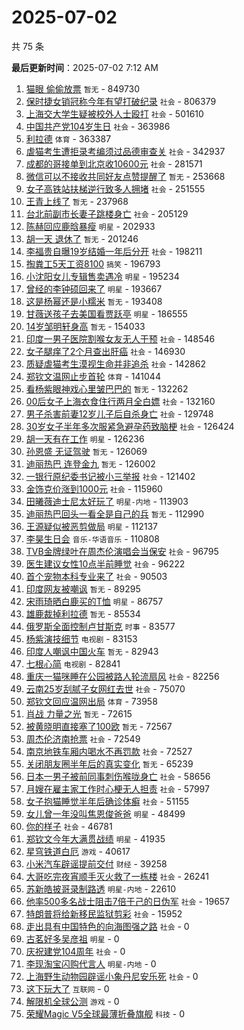 # 2025-07-02

共 75 条


<!-- BEGIN -->

**最后更新时间**：2025-07-02 7:12 AM
1. [猫眼 偷偷放票](https://m.weibo.cn/search?containerid=100103type%3D1%26t%3D10%26q%3D%E7%8C%AB%E7%9C%BC+%E5%81%B7%E5%81%B7%E6%94%BE%E7%A5%A8&stream_entry_id=31&isnewpage=1&extparam=seat%3D1%26q%3D%25E7%258C%25AB%25E7%259C%25BC%2520%25E5%2581%25B7%25E5%2581%25B7%25E6%2594%25BE%25E7%25A5%25A8%26realpos%3D1%26pos%3D0%26stream_entry_id%3D31%26filter_type%3Drealtimehot%26cate%3D5001%26c_type%3D31%26lcate%3D5001%26flag%3D2%26band_rank%3D1%26dgr%3D0%26display_time%3D1751387781%26pre_seqid%3D175138778169003597156124) `暂无` - 849730
2. [保时捷女销冠称今年有望打破纪录](https://m.weibo.cn/search?containerid=100103type%3D1%26t%3D10%26q%3D%23%E4%BF%9D%E6%97%B6%E6%8D%B7%E5%A5%B3%E9%94%80%E5%86%A0%E7%A7%B0%E4%BB%8A%E5%B9%B4%E6%9C%89%E6%9C%9B%E6%89%93%E7%A0%B4%E7%BA%AA%E5%BD%95%23&stream_entry_id=31&isnewpage=1&extparam=seat%3D1%26q%3D%2523%25E4%25BF%259D%25E6%2597%25B6%25E6%258D%25B7%25E5%25A5%25B3%25E9%2594%2580%25E5%2586%25A0%25E7%25A7%25B0%25E4%25BB%258A%25E5%25B9%25B4%25E6%259C%2589%25E6%259C%259B%25E6%2589%2593%25E7%25A0%25B4%25E7%25BA%25AA%25E5%25BD%2595%2523%26realpos%3D13%26pos%3D13%26stream_entry_id%3D31%26filter_type%3Drealtimehot%26cate%3D5001%26c_type%3D31%26lcate%3D5001%26flag%3D1%26band_rank%3D13%26dgr%3D0%26display_time%3D1751387781%26pre_seqid%3D175138778169003597156124) `社会` - 806379
3. [上海交大学生疑被校外人士殴打](https://m.weibo.cn/search?containerid=100103type%3D1%26t%3D10%26q%3D%23%E4%B8%8A%E6%B5%B7%E4%BA%A4%E5%A4%A7%E5%AD%A6%E7%94%9F%E7%96%91%E8%A2%AB%E6%A0%A1%E5%A4%96%E4%BA%BA%E5%A3%AB%E6%AE%B4%E6%89%93%23&stream_entry_id=31&isnewpage=1&extparam=seat%3D1%26q%3D%2523%25E4%25B8%258A%25E6%25B5%25B7%25E4%25BA%25A4%25E5%25A4%25A7%25E5%25AD%25A6%25E7%2594%259F%25E7%2596%2591%25E8%25A2%25AB%25E6%25A0%25A1%25E5%25A4%2596%25E4%25BA%25BA%25E5%25A3%25AB%25E6%25AE%25B4%25E6%2589%2593%2523%26realpos%3D2%26pos%3D1%26stream_entry_id%3D31%26filter_type%3Drealtimehot%26cate%3D5001%26c_type%3D31%26lcate%3D5001%26flag%3D0%26band_rank%3D2%26dgr%3D0%26display_time%3D1751387781%26pre_seqid%3D175138778169003597156124) `社会` - 501610
4. [中国共产党104岁生日](https://m.weibo.cn/search?containerid=100103type%3D1%26t%3D10%26q%3D%23%E4%B8%AD%E5%9B%BD%E5%85%B1%E4%BA%A7%E5%85%9A104%E5%B2%81%E7%94%9F%E6%97%A5%23&stream_entry_id=31&isnewpage=1&extparam=seat%3D1%26q%3D%2523%25E4%25B8%25AD%25E5%259B%25BD%25E5%2585%25B1%25E4%25BA%25A7%25E5%2585%259A104%25E5%25B2%2581%25E7%2594%259F%25E6%2597%25A5%2523%26realpos%3D3%26pos%3D2%26stream_entry_id%3D31%26filter_type%3Drealtimehot%26cate%3D5001%26c_type%3D31%26lcate%3D5001%26flag%3D0%26band_rank%3D3%26dgr%3D0%26display_time%3D1751387781%26pre_seqid%3D175138778169003597156124) `社会` - 363986
5. [利拉德](https://m.weibo.cn/search?containerid=100103type%3D1%26t%3D10%26q%3D%E5%88%A9%E6%8B%89%E5%BE%B7&stream_entry_id=31&isnewpage=1&extparam=seat%3D1%26q%3D%25E5%2588%25A9%25E6%258B%2589%25E5%25BE%25B7%26realpos%3D4%26pos%3D3%26stream_entry_id%3D31%26filter_type%3Drealtimehot%26cate%3D5001%26c_type%3D31%26lcate%3D5001%26flag%3D1%26band_rank%3D4%26dgr%3D0%26display_time%3D1751387781%26pre_seqid%3D175138778169003597156124) `体育` - 363387
6. [虐猫考生遭拒录考编须过品德审查关](https://m.weibo.cn/search?containerid=100103type%3D1%26t%3D10%26q%3D%23%E8%99%90%E7%8C%AB%E8%80%83%E7%94%9F%E9%81%AD%E6%8B%92%E5%BD%95%E8%80%83%E7%BC%96%E9%A1%BB%E8%BF%87%E5%93%81%E5%BE%B7%E5%AE%A1%E6%9F%A5%E5%85%B3%23&stream_entry_id=31&isnewpage=1&extparam=seat%3D1%26q%3D%2523%25E8%2599%2590%25E7%258C%25AB%25E8%2580%2583%25E7%2594%259F%25E9%2581%25AD%25E6%258B%2592%25E5%25BD%2595%25E8%2580%2583%25E7%25BC%2596%25E9%25A1%25BB%25E8%25BF%2587%25E5%2593%2581%25E5%25BE%25B7%25E5%25AE%25A1%25E6%259F%25A5%25E5%2585%25B3%2523%26realpos%3D5%26pos%3D4%26stream_entry_id%3D31%26filter_type%3Drealtimehot%26cate%3D5001%26c_type%3D31%26lcate%3D5001%26flag%3D1%26band_rank%3D5%26dgr%3D0%26display_time%3D1751387781%26pre_seqid%3D175138778169003597156124) `社会` - 342937
7. [成都的哥接单到北京收10600元](https://m.weibo.cn/search?containerid=100103type%3D1%26t%3D10%26q%3D%23%E6%88%90%E9%83%BD%E7%9A%84%E5%93%A5%E6%8E%A5%E5%8D%95%E5%88%B0%E5%8C%97%E4%BA%AC%E6%94%B610600%E5%85%83%23&stream_entry_id=31&isnewpage=1&extparam=seat%3D1%26q%3D%2523%25E6%2588%2590%25E9%2583%25BD%25E7%259A%2584%25E5%2593%25A5%25E6%258E%25A5%25E5%258D%2595%25E5%2588%25B0%25E5%258C%2597%25E4%25BA%25AC%25E6%2594%25B610600%25E5%2585%2583%2523%26realpos%3D6%26pos%3D5%26stream_entry_id%3D31%26filter_type%3Drealtimehot%26cate%3D5001%26c_type%3D31%26lcate%3D5001%26flag%3D1%26band_rank%3D6%26dgr%3D0%26display_time%3D1751387781%26pre_seqid%3D175138778169003597156124) `社会` - 281571
8. [微信可以不接收共同好友点赞提醒了](https://m.weibo.cn/search?containerid=100103type%3D1%26t%3D10%26q%3D%E5%BE%AE%E4%BF%A1%E5%8F%AF%E4%BB%A5%E4%B8%8D%E6%8E%A5%E6%94%B6%E5%85%B1%E5%90%8C%E5%A5%BD%E5%8F%8B%E7%82%B9%E8%B5%9E%E6%8F%90%E9%86%92%E4%BA%86&stream_entry_id=31&isnewpage=1&extparam=seat%3D1%26q%3D%25E5%25BE%25AE%25E4%25BF%25A1%25E5%258F%25AF%25E4%25BB%25A5%25E4%25B8%258D%25E6%258E%25A5%25E6%2594%25B6%25E5%2585%25B1%25E5%2590%258C%25E5%25A5%25BD%25E5%258F%258B%25E7%2582%25B9%25E8%25B5%259E%25E6%258F%2590%25E9%2586%2592%25E4%25BA%2586%26realpos%3D7%26pos%3D7%26stream_entry_id%3D31%26filter_type%3Drealtimehot%26cate%3D5001%26c_type%3D31%26lcate%3D5001%26flag%3D0%26band_rank%3D7%26dgr%3D0%26display_time%3D1751387781%26pre_seqid%3D175138778169003597156124) `暂无` - 253668
9. [女子高铁站扶梯逆行致多人拥堵](https://m.weibo.cn/search?containerid=100103type%3D1%26t%3D10%26q%3D%23%E5%A5%B3%E5%AD%90%E9%AB%98%E9%93%81%E7%AB%99%E6%89%B6%E6%A2%AF%E9%80%86%E8%A1%8C%E8%87%B4%E5%A4%9A%E4%BA%BA%E6%8B%A5%E5%A0%B5%23&stream_entry_id=31&isnewpage=1&extparam=seat%3D1%26q%3D%2523%25E5%25A5%25B3%25E5%25AD%2590%25E9%25AB%2598%25E9%2593%2581%25E7%25AB%2599%25E6%2589%25B6%25E6%25A2%25AF%25E9%2580%2586%25E8%25A1%258C%25E8%2587%25B4%25E5%25A4%259A%25E4%25BA%25BA%25E6%258B%25A5%25E5%25A0%25B5%2523%26realpos%3D10%26pos%3D10%26stream_entry_id%3D31%26filter_type%3Drealtimehot%26cate%3D5001%26c_type%3D31%26lcate%3D5001%26flag%3D1%26band_rank%3D10%26dgr%3D0%26display_time%3D1751387781%26pre_seqid%3D175138778169003597156124) `社会` - 251555
10. [王青上线了](https://m.weibo.cn/search?containerid=100103type%3D1%26t%3D10%26q%3D%E7%8E%8B%E9%9D%92%E4%B8%8A%E7%BA%BF%E4%BA%86&stream_entry_id=31&isnewpage=1&extparam=seat%3D1%26q%3D%25E7%258E%258B%25E9%259D%2592%25E4%25B8%258A%25E7%25BA%25BF%25E4%25BA%2586%26realpos%3D8%26pos%3D8%26stream_entry_id%3D31%26filter_type%3Drealtimehot%26cate%3D5001%26c_type%3D31%26lcate%3D5001%26flag%3D0%26band_rank%3D8%26dgr%3D0%26display_time%3D1751387781%26pre_seqid%3D175138778169003597156124) `暂无` - 237968
11. [台北前副市长妻子跳楼身亡](https://m.weibo.cn/search?containerid=100103type%3D1%26t%3D10%26q%3D%23%E5%8F%B0%E5%8C%97%E5%89%8D%E5%89%AF%E5%B8%82%E9%95%BF%E5%A6%BB%E5%AD%90%E8%B7%B3%E6%A5%BC%E8%BA%AB%E4%BA%A1%23&stream_entry_id=31&isnewpage=1&extparam=seat%3D1%26q%3D%2523%25E5%258F%25B0%25E5%258C%2597%25E5%2589%258D%25E5%2589%25AF%25E5%25B8%2582%25E9%2595%25BF%25E5%25A6%25BB%25E5%25AD%2590%25E8%25B7%25B3%25E6%25A5%25BC%25E8%25BA%25AB%25E4%25BA%25A1%2523%26realpos%3D9%26pos%3D9%26stream_entry_id%3D31%26filter_type%3Drealtimehot%26cate%3D5001%26c_type%3D31%26lcate%3D5001%26flag%3D0%26band_rank%3D9%26dgr%3D0%26display_time%3D1751387781%26pre_seqid%3D175138778169003597156124) `社会` - 205129
12. [陈赫回应鹿晗暴瘦](https://m.weibo.cn/search?containerid=100103type%3D1%26t%3D10%26q%3D%23%E9%99%88%E8%B5%AB%E5%9B%9E%E5%BA%94%E9%B9%BF%E6%99%97%E6%9A%B4%E7%98%A6%23&stream_entry_id=31&isnewpage=1&extparam=seat%3D1%26q%3D%2523%25E9%2599%2588%25E8%25B5%25AB%25E5%259B%259E%25E5%25BA%2594%25E9%25B9%25BF%25E6%2599%2597%25E6%259A%25B4%25E7%2598%25A6%2523%26realpos%3D11%26pos%3D11%26stream_entry_id%3D31%26filter_type%3Drealtimehot%26cate%3D5001%26c_type%3D31%26lcate%3D5001%26flag%3D2%26band_rank%3D11%26dgr%3D0%26display_time%3D1751387781%26pre_seqid%3D175138778169003597156124) `明星` - 202933
13. [胡一天 退休了](https://m.weibo.cn/search?containerid=100103type%3D1%26t%3D10%26q%3D%E8%83%A1%E4%B8%80%E5%A4%A9+%E9%80%80%E4%BC%91%E4%BA%86&stream_entry_id=31&isnewpage=1&extparam=seat%3D1%26q%3D%25E8%2583%25A1%25E4%25B8%2580%25E5%25A4%25A9%2520%25E9%2580%2580%25E4%25BC%2591%25E4%25BA%2586%26realpos%3D12%26pos%3D12%26stream_entry_id%3D31%26filter_type%3Drealtimehot%26cate%3D5001%26c_type%3D31%26lcate%3D5001%26flag%3D2%26band_rank%3D12%26dgr%3D0%26display_time%3D1751387781%26pre_seqid%3D175138778169003597156124) `暂无` - 201246
14. [李福贵自曝19岁结婚一年后分开](https://m.weibo.cn/search?containerid=100103type%3D1%26t%3D10%26q%3D%23%E6%9D%8E%E7%A6%8F%E8%B4%B5%E8%87%AA%E6%9B%9D19%E5%B2%81%E7%BB%93%E5%A9%9A%E4%B8%80%E5%B9%B4%E5%90%8E%E5%88%86%E5%BC%80%23&stream_entry_id=31&isnewpage=1&extparam=seat%3D1%26q%3D%2523%25E6%259D%258E%25E7%25A6%258F%25E8%25B4%25B5%25E8%2587%25AA%25E6%259B%259D19%25E5%25B2%2581%25E7%25BB%2593%25E5%25A9%259A%25E4%25B8%2580%25E5%25B9%25B4%25E5%2590%258E%25E5%2588%2586%25E5%25BC%2580%2523%26realpos%3D14%26pos%3D14%26stream_entry_id%3D31%26filter_type%3Drealtimehot%26cate%3D5001%26c_type%3D31%26lcate%3D5001%26flag%3D1%26band_rank%3D14%26dgr%3D0%26display_time%3D1751387781%26pre_seqid%3D175138778169003597156124) `社会` - 198211
15. [掏粪工5天工资8100](https://m.weibo.cn/search?containerid=100103type%3D1%26t%3D10%26q%3D%E6%8E%8F%E7%B2%AA%E5%B7%A55%E5%A4%A9%E5%B7%A5%E8%B5%848100&stream_entry_id=31&isnewpage=1&extparam=seat%3D1%26q%3D%25E6%258E%258F%25E7%25B2%25AA%25E5%25B7%25A55%25E5%25A4%25A9%25E5%25B7%25A5%25E8%25B5%25848100%26realpos%3D15%26pos%3D15%26stream_entry_id%3D31%26filter_type%3Drealtimehot%26cate%3D5001%26c_type%3D31%26lcate%3D5001%26flag%3D2%26band_rank%3D15%26dgr%3D0%26display_time%3D1751387781%26pre_seqid%3D175138778169003597156124) `搞笑` - 196793
16. [小沈阳女儿专辑售卖遇冷](https://m.weibo.cn/search?containerid=100103type%3D1%26t%3D10%26q%3D%23%E5%B0%8F%E6%B2%88%E9%98%B3%E5%A5%B3%E5%84%BF%E4%B8%93%E8%BE%91%E5%94%AE%E5%8D%96%E9%81%87%E5%86%B7%23&stream_entry_id=31&isnewpage=1&extparam=seat%3D1%26q%3D%2523%25E5%25B0%258F%25E6%25B2%2588%25E9%2598%25B3%25E5%25A5%25B3%25E5%2584%25BF%25E4%25B8%2593%25E8%25BE%2591%25E5%2594%25AE%25E5%258D%2596%25E9%2581%2587%25E5%2586%25B7%2523%26realpos%3D16%26pos%3D16%26stream_entry_id%3D31%26filter_type%3Drealtimehot%26cate%3D5001%26c_type%3D31%26lcate%3D5001%26flag%3D2%26band_rank%3D16%26dgr%3D0%26display_time%3D1751387781%26pre_seqid%3D175138778169003597156124) `明星` - 195234
17. [曾经的李钟硕回来了](https://m.weibo.cn/search?containerid=100103type%3D1%26t%3D10%26q%3D%23%E6%9B%BE%E7%BB%8F%E7%9A%84%E6%9D%8E%E9%92%9F%E7%A1%95%E5%9B%9E%E6%9D%A5%E4%BA%86%23&stream_entry_id=31&isnewpage=1&extparam=seat%3D1%26q%3D%2523%25E6%259B%25BE%25E7%25BB%258F%25E7%259A%2584%25E6%259D%258E%25E9%2592%259F%25E7%25A1%2595%25E5%259B%259E%25E6%259D%25A5%25E4%25BA%2586%2523%26realpos%3D17%26pos%3D17%26stream_entry_id%3D31%26filter_type%3Drealtimehot%26cate%3D5001%26c_type%3D31%26lcate%3D5001%26flag%3D2%26band_rank%3D17%26dgr%3D0%26display_time%3D1751387781%26pre_seqid%3D175138778169003597156124) `明星` - 193667
18. [这是杨幂还是小糯米](https://m.weibo.cn/search?containerid=100103type%3D1%26t%3D10%26q%3D%E8%BF%99%E6%98%AF%E6%9D%A8%E5%B9%82%E8%BF%98%E6%98%AF%E5%B0%8F%E7%B3%AF%E7%B1%B3&stream_entry_id=31&isnewpage=1&extparam=seat%3D1%26q%3D%25E8%25BF%2599%25E6%2598%25AF%25E6%259D%25A8%25E5%25B9%2582%25E8%25BF%2598%25E6%2598%25AF%25E5%25B0%258F%25E7%25B3%25AF%25E7%25B1%25B3%26realpos%3D18%26pos%3D18%26stream_entry_id%3D31%26filter_type%3Drealtimehot%26cate%3D5001%26c_type%3D31%26lcate%3D5001%26flag%3D2%26band_rank%3D18%26dgr%3D0%26display_time%3D1751387781%26pre_seqid%3D175138778169003597156124) `暂无` - 193408
19. [甘薇送孩子去美国看贾跃亭](https://m.weibo.cn/search?containerid=100103type%3D1%26t%3D10%26q%3D%23%E7%94%98%E8%96%87%E9%80%81%E5%AD%A9%E5%AD%90%E5%8E%BB%E7%BE%8E%E5%9B%BD%E7%9C%8B%E8%B4%BE%E8%B7%83%E4%BA%AD%23&stream_entry_id=31&isnewpage=1&extparam=seat%3D1%26q%3D%2523%25E7%2594%2598%25E8%2596%2587%25E9%2580%2581%25E5%25AD%25A9%25E5%25AD%2590%25E5%258E%25BB%25E7%25BE%258E%25E5%259B%25BD%25E7%259C%258B%25E8%25B4%25BE%25E8%25B7%2583%25E4%25BA%25AD%2523%26realpos%3D30%26pos%3D30%26stream_entry_id%3D31%26filter_type%3Drealtimehot%26cate%3D5001%26c_type%3D31%26lcate%3D5001%26flag%3D1%26band_rank%3D30%26dgr%3D0%26display_time%3D1751387781%26pre_seqid%3D175138778169003597156124) `明星` - 186555
20. [14岁邹明轩身高](https://m.weibo.cn/search?containerid=100103type%3D1%26t%3D10%26q%3D14%E5%B2%81%E9%82%B9%E6%98%8E%E8%BD%A9%E8%BA%AB%E9%AB%98&stream_entry_id=31&isnewpage=1&extparam=seat%3D1%26q%3D14%25E5%25B2%2581%25E9%2582%25B9%25E6%2598%258E%25E8%25BD%25A9%25E8%25BA%25AB%25E9%25AB%2598%26realpos%3D19%26pos%3D19%26stream_entry_id%3D31%26filter_type%3Drealtimehot%26cate%3D5001%26c_type%3D31%26lcate%3D5001%26flag%3D2%26band_rank%3D19%26dgr%3D0%26display_time%3D1751387781%26pre_seqid%3D175138778169003597156124) `暂无` - 154033
21. [印度一男子医院割喉女友无人干预](https://m.weibo.cn/search?containerid=100103type%3D1%26t%3D10%26q%3D%23%E5%8D%B0%E5%BA%A6%E4%B8%80%E7%94%B7%E5%AD%90%E5%8C%BB%E9%99%A2%E5%89%B2%E5%96%89%E5%A5%B3%E5%8F%8B%E6%97%A0%E4%BA%BA%E5%B9%B2%E9%A2%84%23&stream_entry_id=31&isnewpage=1&extparam=seat%3D1%26q%3D%2523%25E5%258D%25B0%25E5%25BA%25A6%25E4%25B8%2580%25E7%2594%25B7%25E5%25AD%2590%25E5%258C%25BB%25E9%2599%25A2%25E5%2589%25B2%25E5%2596%2589%25E5%25A5%25B3%25E5%258F%258B%25E6%2597%25A0%25E4%25BA%25BA%25E5%25B9%25B2%25E9%25A2%2584%2523%26realpos%3D20%26pos%3D20%26stream_entry_id%3D31%26filter_type%3Drealtimehot%26cate%3D5001%26c_type%3D31%26lcate%3D5001%26flag%3D0%26band_rank%3D20%26dgr%3D0%26display_time%3D1751387781%26pre_seqid%3D175138778169003597156124) `社会` - 148546
22. [女子腿痒了2个月查出肝癌](https://m.weibo.cn/search?containerid=100103type%3D1%26t%3D10%26q%3D%23%E5%A5%B3%E5%AD%90%E8%85%BF%E7%97%92%E4%BA%862%E4%B8%AA%E6%9C%88%E6%9F%A5%E5%87%BA%E8%82%9D%E7%99%8C%23&stream_entry_id=31&isnewpage=1&extparam=seat%3D1%26q%3D%2523%25E5%25A5%25B3%25E5%25AD%2590%25E8%2585%25BF%25E7%2597%2592%25E4%25BA%25862%25E4%25B8%25AA%25E6%259C%2588%25E6%259F%25A5%25E5%2587%25BA%25E8%2582%259D%25E7%2599%258C%2523%26realpos%3D21%26pos%3D21%26stream_entry_id%3D31%26filter_type%3Drealtimehot%26cate%3D5001%26c_type%3D31%26lcate%3D5001%26flag%3D0%26band_rank%3D21%26dgr%3D0%26display_time%3D1751387781%26pre_seqid%3D175138778169003597156124) `社会` - 146930
23. [质疑虐猫考生漠视生命并非追杀](https://m.weibo.cn/search?containerid=100103type%3D1%26t%3D10%26q%3D%23%E8%B4%A8%E7%96%91%E8%99%90%E7%8C%AB%E8%80%83%E7%94%9F%E6%BC%A0%E8%A7%86%E7%94%9F%E5%91%BD%E5%B9%B6%E9%9D%9E%E8%BF%BD%E6%9D%80%23&stream_entry_id=31&isnewpage=1&extparam=seat%3D1%26q%3D%2523%25E8%25B4%25A8%25E7%2596%2591%25E8%2599%2590%25E7%258C%25AB%25E8%2580%2583%25E7%2594%259F%25E6%25BC%25A0%25E8%25A7%2586%25E7%2594%259F%25E5%2591%25BD%25E5%25B9%25B6%25E9%259D%259E%25E8%25BF%25BD%25E6%259D%2580%2523%26realpos%3D25%26pos%3D25%26stream_entry_id%3D31%26filter_type%3Drealtimehot%26cate%3D5001%26c_type%3D31%26lcate%3D5001%26flag%3D1%26band_rank%3D25%26dgr%3D0%26display_time%3D1751387781%26pre_seqid%3D175138778169003597156124) `社会` - 142862
24. [郑钦文温网止步首轮](https://m.weibo.cn/search?containerid=100103type%3D1%26t%3D10%26q%3D%23%E9%83%91%E9%92%A6%E6%96%87%E6%B8%A9%E7%BD%91%E6%AD%A2%E6%AD%A5%E9%A6%96%E8%BD%AE%23&stream_entry_id=31&isnewpage=1&extparam=seat%3D1%26q%3D%2523%25E9%2583%2591%25E9%2592%25A6%25E6%2596%2587%25E6%25B8%25A9%25E7%25BD%2591%25E6%25AD%25A2%25E6%25AD%25A5%25E9%25A6%2596%25E8%25BD%25AE%2523%26realpos%3D22%26pos%3D22%26stream_entry_id%3D31%26filter_type%3Drealtimehot%26cate%3D5001%26c_type%3D31%26lcate%3D5001%26flag%3D0%26band_rank%3D22%26dgr%3D0%26display_time%3D1751387781%26pre_seqid%3D175138778169003597156124) `体育` - 141044
25. [看杨紫眼神戏心里皱巴巴的](https://m.weibo.cn/search?containerid=100103type%3D1%26t%3D10%26q%3D%E7%9C%8B%E6%9D%A8%E7%B4%AB%E7%9C%BC%E7%A5%9E%E6%88%8F%E5%BF%83%E9%87%8C%E7%9A%B1%E5%B7%B4%E5%B7%B4%E7%9A%84&stream_entry_id=31&isnewpage=1&extparam=seat%3D1%26band_rank%3D49%26flag%3D1%26lcate%3D5001%26c_type%3D31%26q%3D%25E7%259C%258B%25E6%259D%25A8%25E7%25B4%25AB%25E7%259C%25BC%25E7%25A5%259E%25E6%2588%258F%25E5%25BF%2583%25E9%2587%258C%25E7%259A%25B1%25E5%25B7%25B4%25E5%25B7%25B4%25E7%259A%2584%26realpos%3D49%26filter_type%3Drealtimehot%26cate%3D5001%26stream_entry_id%3D31%26dgr%3D0%26pos%3D49%26display_time%3D1751390869%26pre_seqid%3D175139086978093569102125) `暂无` - 132262
26. [00后女子上海衣食住行两月全白嫖](https://m.weibo.cn/search?containerid=100103type%3D1%26t%3D10%26q%3D%2300%E5%90%8E%E5%A5%B3%E5%AD%90%E4%B8%8A%E6%B5%B7%E8%A1%A3%E9%A3%9F%E4%BD%8F%E8%A1%8C%E4%B8%A4%E6%9C%88%E5%85%A8%E7%99%BD%E5%AB%96%23&stream_entry_id=31&isnewpage=1&extparam=seat%3D1%26q%3D%252300%25E5%2590%258E%25E5%25A5%25B3%25E5%25AD%2590%25E4%25B8%258A%25E6%25B5%25B7%25E8%25A1%25A3%25E9%25A3%259F%25E4%25BD%258F%25E8%25A1%258C%25E4%25B8%25A4%25E6%259C%2588%25E5%2585%25A8%25E7%2599%25BD%25E5%25AB%2596%2523%26realpos%3D43%26pos%3D43%26stream_entry_id%3D31%26filter_type%3Drealtimehot%26cate%3D5001%26c_type%3D31%26lcate%3D5001%26flag%3D0%26band_rank%3D43%26dgr%3D0%26display_time%3D1751387781%26pre_seqid%3D175138778169003597156124) `社会` - 132160
27. [男子杀害前妻12岁儿子后自杀身亡](https://m.weibo.cn/search?containerid=100103type%3D1%26t%3D10%26q%3D%23%E7%94%B7%E5%AD%90%E6%9D%80%E5%AE%B3%E5%89%8D%E5%A6%BB12%E5%B2%81%E5%84%BF%E5%AD%90%E5%90%8E%E8%87%AA%E6%9D%80%E8%BA%AB%E4%BA%A1%23&stream_entry_id=31&isnewpage=1&extparam=seat%3D1%26q%3D%2523%25E7%2594%25B7%25E5%25AD%2590%25E6%259D%2580%25E5%25AE%25B3%25E5%2589%258D%25E5%25A6%25BB12%25E5%25B2%2581%25E5%2584%25BF%25E5%25AD%2590%25E5%2590%258E%25E8%2587%25AA%25E6%259D%2580%25E8%25BA%25AB%25E4%25BA%25A1%2523%26realpos%3D35%26pos%3D35%26stream_entry_id%3D31%26filter_type%3Drealtimehot%26cate%3D5001%26c_type%3D31%26lcate%3D5001%26flag%3D0%26band_rank%3D35%26dgr%3D0%26display_time%3D1751387781%26pre_seqid%3D175138778169003597156124) `社会` - 129748
28. [30岁女子半年多次服紧急避孕药致脑梗](https://m.weibo.cn/search?containerid=100103type%3D1%26t%3D10%26q%3D%2330%E5%B2%81%E5%A5%B3%E5%AD%90%E5%8D%8A%E5%B9%B4%E5%A4%9A%E6%AC%A1%E6%9C%8D%E7%B4%A7%E6%80%A5%E9%81%BF%E5%AD%95%E8%8D%AF%E8%87%B4%E8%84%91%E6%A2%97%23&stream_entry_id=31&isnewpage=1&extparam=seat%3D1%26q%3D%252330%25E5%25B2%2581%25E5%25A5%25B3%25E5%25AD%2590%25E5%258D%258A%25E5%25B9%25B4%25E5%25A4%259A%25E6%25AC%25A1%25E6%259C%258D%25E7%25B4%25A7%25E6%2580%25A5%25E9%2581%25BF%25E5%25AD%2595%25E8%258D%25AF%25E8%2587%25B4%25E8%2584%2591%25E6%25A2%2597%2523%26realpos%3D36%26pos%3D36%26stream_entry_id%3D31%26filter_type%3Drealtimehot%26cate%3D5001%26c_type%3D31%26lcate%3D5001%26flag%3D0%26band_rank%3D36%26dgr%3D0%26display_time%3D1751387781%26pre_seqid%3D175138778169003597156124) `社会` - 126424
29. [胡一天有在工作](https://m.weibo.cn/search?containerid=100103type%3D1%26t%3D10%26q%3D%23%E8%83%A1%E4%B8%80%E5%A4%A9%E6%9C%89%E5%9C%A8%E5%B7%A5%E4%BD%9C%23&stream_entry_id=31&isnewpage=1&extparam=seat%3D1%26q%3D%2523%25E8%2583%25A1%25E4%25B8%2580%25E5%25A4%25A9%25E6%259C%2589%25E5%259C%25A8%25E5%25B7%25A5%25E4%25BD%259C%2523%26realpos%3D27%26pos%3D27%26stream_entry_id%3D31%26filter_type%3Drealtimehot%26cate%3D5001%26c_type%3D31%26lcate%3D5001%26flag%3D1%26band_rank%3D27%26dgr%3D0%26display_time%3D1751387781%26pre_seqid%3D175138778169003597156124) `明星` - 126236
30. [孙恩盛 无证驾驶](https://m.weibo.cn/search?containerid=100103type%3D1%26t%3D10%26q%3D%E5%AD%99%E6%81%A9%E7%9B%9B+%E6%97%A0%E8%AF%81%E9%A9%BE%E9%A9%B6&stream_entry_id=31&isnewpage=1&extparam=seat%3D1%26q%3D%25E5%25AD%2599%25E6%2581%25A9%25E7%259B%259B%2520%25E6%2597%25A0%25E8%25AF%2581%25E9%25A9%25BE%25E9%25A9%25B6%26realpos%3D24%26pos%3D24%26stream_entry_id%3D31%26filter_type%3Drealtimehot%26cate%3D5001%26c_type%3D31%26lcate%3D5001%26flag%3D0%26band_rank%3D24%26dgr%3D0%26display_time%3D1751387781%26pre_seqid%3D175138778169003597156124) `暂无` - 126069
31. [迪丽热巴 连登金九](https://m.weibo.cn/search?containerid=100103type%3D1%26t%3D10%26q%3D%E8%BF%AA%E4%B8%BD%E7%83%AD%E5%B7%B4+%E8%BF%9E%E7%99%BB%E9%87%91%E4%B9%9D&stream_entry_id=31&isnewpage=1&extparam=seat%3D1%26q%3D%25E8%25BF%25AA%25E4%25B8%25BD%25E7%2583%25AD%25E5%25B7%25B4%2520%25E8%25BF%259E%25E7%2599%25BB%25E9%2587%2591%25E4%25B9%259D%26realpos%3D23%26pos%3D23%26stream_entry_id%3D31%26filter_type%3Drealtimehot%26cate%3D5001%26c_type%3D31%26lcate%3D5001%26flag%3D0%26band_rank%3D23%26dgr%3D0%26display_time%3D1751387781%26pre_seqid%3D175138778169003597156124) `暂无` - 126002
32. [一银行原纪委书记被小三举报](https://m.weibo.cn/search?containerid=100103type%3D1%26t%3D10%26q%3D%23%E4%B8%80%E9%93%B6%E8%A1%8C%E5%8E%9F%E7%BA%AA%E5%A7%94%E4%B9%A6%E8%AE%B0%E8%A2%AB%E5%B0%8F%E4%B8%89%E4%B8%BE%E6%8A%A5%23&stream_entry_id=31&isnewpage=1&extparam=seat%3D1%26q%3D%2523%25E4%25B8%2580%25E9%2593%25B6%25E8%25A1%258C%25E5%258E%259F%25E7%25BA%25AA%25E5%25A7%2594%25E4%25B9%25A6%25E8%25AE%25B0%25E8%25A2%25AB%25E5%25B0%258F%25E4%25B8%2589%25E4%25B8%25BE%25E6%258A%25A5%2523%26realpos%3D42%26pos%3D42%26stream_entry_id%3D31%26filter_type%3Drealtimehot%26cate%3D5001%26c_type%3D31%26lcate%3D5001%26flag%3D0%26band_rank%3D42%26dgr%3D0%26display_time%3D1751387781%26pre_seqid%3D175138778169003597156124) `社会` - 121402
33. [金饰克价涨到1000元](https://m.weibo.cn/search?containerid=100103type%3D1%26t%3D10%26q%3D%23%E9%87%91%E9%A5%B0%E5%85%8B%E4%BB%B7%E6%B6%A8%E5%88%B01000%E5%85%83%23&stream_entry_id=31&isnewpage=1&extparam=seat%3D1%26band_rank%3D21%26flag%3D1%26lcate%3D5001%26c_type%3D31%26q%3D%2523%25E9%2587%2591%25E9%25A5%25B0%25E5%2585%258B%25E4%25BB%25B7%25E6%25B6%25A8%25E5%2588%25B01000%25E5%2585%2583%2523%26realpos%3D21%26filter_type%3Drealtimehot%26cate%3D5001%26stream_entry_id%3D31%26dgr%3D0%26pos%3D21%26display_time%3D1751390869%26pre_seqid%3D175139086978093569102125) `社会` - 115960
34. [田曦薇迪士尼太好玩了](https://m.weibo.cn/search?containerid=100103type%3D1%26t%3D10%26q%3D%23%E7%94%B0%E6%9B%A6%E8%96%87%E8%BF%AA%E5%A3%AB%E5%B0%BC%E5%A4%AA%E5%A5%BD%E7%8E%A9%E4%BA%86%23&stream_entry_id=31&isnewpage=1&extparam=seat%3D1%26q%3D%2523%25E7%2594%25B0%25E6%259B%25A6%25E8%2596%2587%25E8%25BF%25AA%25E5%25A3%25AB%25E5%25B0%25BC%25E5%25A4%25AA%25E5%25A5%25BD%25E7%258E%25A9%25E4%25BA%2586%2523%26realpos%3D26%26pos%3D26%26stream_entry_id%3D31%26filter_type%3Drealtimehot%26cate%3D5001%26c_type%3D31%26lcate%3D5001%26flag%3D0%26band_rank%3D26%26dgr%3D0%26display_time%3D1751387781%26pre_seqid%3D175138778169003597156124) `明星-内地` - 113903
35. [迪丽热巴回头一看全是自己的兵](https://m.weibo.cn/search?containerid=100103type%3D1%26t%3D10%26q%3D%E8%BF%AA%E4%B8%BD%E7%83%AD%E5%B7%B4%E5%9B%9E%E5%A4%B4%E4%B8%80%E7%9C%8B%E5%85%A8%E6%98%AF%E8%87%AA%E5%B7%B1%E7%9A%84%E5%85%B5&stream_entry_id=31&isnewpage=1&extparam=seat%3D1%26q%3D%25E8%25BF%25AA%25E4%25B8%25BD%25E7%2583%25AD%25E5%25B7%25B4%25E5%259B%259E%25E5%25A4%25B4%25E4%25B8%2580%25E7%259C%258B%25E5%2585%25A8%25E6%2598%25AF%25E8%2587%25AA%25E5%25B7%25B1%25E7%259A%2584%25E5%2585%25B5%26realpos%3D28%26pos%3D28%26stream_entry_id%3D31%26filter_type%3Drealtimehot%26cate%3D5001%26c_type%3D31%26lcate%3D5001%26flag%3D0%26band_rank%3D28%26dgr%3D0%26display_time%3D1751387781%26pre_seqid%3D175138778169003597156124) `暂无` - 112990
36. [王源疑似被恶剪做局](https://m.weibo.cn/search?containerid=100103type%3D1%26t%3D10%26q%3D%23%E7%8E%8B%E6%BA%90%E7%96%91%E4%BC%BC%E8%A2%AB%E6%81%B6%E5%89%AA%E5%81%9A%E5%B1%80%23&stream_entry_id=31&isnewpage=1&extparam=seat%3D1%26q%3D%2523%25E7%258E%258B%25E6%25BA%2590%25E7%2596%2591%25E4%25BC%25BC%25E8%25A2%25AB%25E6%2581%25B6%25E5%2589%25AA%25E5%2581%259A%25E5%25B1%2580%2523%26realpos%3D29%26pos%3D29%26stream_entry_id%3D31%26filter_type%3Drealtimehot%26cate%3D5001%26c_type%3D31%26lcate%3D5001%26flag%3D0%26band_rank%3D29%26dgr%3D0%26display_time%3D1751387781%26pre_seqid%3D175138778169003597156124) `明星` - 112137
37. [李昊生日会](https://m.weibo.cn/search?containerid=100103type%3D1%26t%3D10%26q%3D%E6%9D%8E%E6%98%8A%E7%94%9F%E6%97%A5%E4%BC%9A&stream_entry_id=31&isnewpage=1&extparam=seat%3D1%26q%3D%25E6%259D%258E%25E6%2598%258A%25E7%2594%259F%25E6%2597%25A5%25E4%25BC%259A%26realpos%3D31%26pos%3D31%26stream_entry_id%3D31%26filter_type%3Drealtimehot%26cate%3D5001%26c_type%3D31%26lcate%3D5001%26flag%3D1%26band_rank%3D31%26dgr%3D0%26display_time%3D1751387781%26pre_seqid%3D175138778169003597156124) `音乐-华语音乐` - 110808
38. [TVB金牌绿叶在周杰伦演唱会当保安](https://m.weibo.cn/search?containerid=100103type%3D1%26t%3D10%26q%3D%23TVB%E9%87%91%E7%89%8C%E7%BB%BF%E5%8F%B6%E5%9C%A8%E5%91%A8%E6%9D%B0%E4%BC%A6%E6%BC%94%E5%94%B1%E4%BC%9A%E5%BD%93%E4%BF%9D%E5%AE%89%23&stream_entry_id=31&isnewpage=1&extparam=seat%3D1%26q%3D%2523TVB%25E9%2587%2591%25E7%2589%258C%25E7%25BB%25BF%25E5%258F%25B6%25E5%259C%25A8%25E5%2591%25A8%25E6%259D%25B0%25E4%25BC%25A6%25E6%25BC%2594%25E5%2594%25B1%25E4%25BC%259A%25E5%25BD%2593%25E4%25BF%259D%25E5%25AE%2589%2523%26realpos%3D33%26pos%3D33%26stream_entry_id%3D31%26filter_type%3Drealtimehot%26cate%3D5001%26c_type%3D31%26lcate%3D5001%26flag%3D1%26band_rank%3D33%26dgr%3D0%26display_time%3D1751387781%26pre_seqid%3D175138778169003597156124) `社会` - 96795
39. [医生建议女性10点半前睡觉](https://m.weibo.cn/search?containerid=100103type%3D1%26t%3D10%26q%3D%23%E5%8C%BB%E7%94%9F%E5%BB%BA%E8%AE%AE%E5%A5%B3%E6%80%A710%E7%82%B9%E5%8D%8A%E5%89%8D%E7%9D%A1%E8%A7%89%23&stream_entry_id=31&isnewpage=1&extparam=seat%3D1%26q%3D%2523%25E5%258C%25BB%25E7%2594%259F%25E5%25BB%25BA%25E8%25AE%25AE%25E5%25A5%25B3%25E6%2580%25A710%25E7%2582%25B9%25E5%258D%258A%25E5%2589%258D%25E7%259D%25A1%25E8%25A7%2589%2523%26realpos%3D32%26pos%3D32%26stream_entry_id%3D31%26filter_type%3Drealtimehot%26cate%3D5001%26c_type%3D31%26lcate%3D5001%26flag%3D0%26band_rank%3D32%26dgr%3D0%26display_time%3D1751387781%26pre_seqid%3D175138778169003597156124) `社会` - 96222
40. [首个宠物本科专业来了](https://m.weibo.cn/search?containerid=100103type%3D1%26t%3D10%26q%3D%23%E9%A6%96%E4%B8%AA%E5%AE%A0%E7%89%A9%E6%9C%AC%E7%A7%91%E4%B8%93%E4%B8%9A%E6%9D%A5%E4%BA%86%23&stream_entry_id=31&isnewpage=1&extparam=seat%3D1%26q%3D%2523%25E9%25A6%2596%25E4%25B8%25AA%25E5%25AE%25A0%25E7%2589%25A9%25E6%259C%25AC%25E7%25A7%2591%25E4%25B8%2593%25E4%25B8%259A%25E6%259D%25A5%25E4%25BA%2586%2523%26realpos%3D34%26pos%3D34%26stream_entry_id%3D31%26filter_type%3Drealtimehot%26cate%3D5001%26c_type%3D31%26lcate%3D5001%26flag%3D0%26band_rank%3D34%26dgr%3D0%26display_time%3D1751387781%26pre_seqid%3D175138778169003597156124) `社会` - 90503
41. [印度网友被嘲讽](https://m.weibo.cn/search?containerid=100103type%3D1%26t%3D10%26q%3D%23%E5%8D%B0%E5%BA%A6%E7%BD%91%E5%8F%8B%E8%A2%AB%E5%98%B2%E8%AE%BD%23&stream_entry_id=31&isnewpage=1&extparam=seat%3D1%26q%3D%2523%25E5%258D%25B0%25E5%25BA%25A6%25E7%25BD%2591%25E5%258F%258B%25E8%25A2%25AB%25E5%2598%25B2%25E8%25AE%25BD%2523%26realpos%3D47%26pos%3D47%26stream_entry_id%3D31%26filter_type%3Drealtimehot%26cate%3D5001%26c_type%3D31%26lcate%3D5001%26flag%3D0%26band_rank%3D47%26dgr%3D0%26display_time%3D1751387781%26pre_seqid%3D175138778169003597156124) `暂无` - 89295
42. [宋雨琦晒白鹿买的T恤](https://m.weibo.cn/search?containerid=100103type%3D1%26t%3D10%26q%3D%23%E5%AE%8B%E9%9B%A8%E7%90%A6%E6%99%92%E7%99%BD%E9%B9%BF%E4%B9%B0%E7%9A%84T%E6%81%A4%23&stream_entry_id=31&isnewpage=1&extparam=seat%3D1%26q%3D%2523%25E5%25AE%258B%25E9%259B%25A8%25E7%2590%25A6%25E6%2599%2592%25E7%2599%25BD%25E9%25B9%25BF%25E4%25B9%25B0%25E7%259A%2584T%25E6%2581%25A4%2523%26realpos%3D37%26pos%3D37%26stream_entry_id%3D31%26filter_type%3Drealtimehot%26cate%3D5001%26c_type%3D31%26lcate%3D5001%26flag%3D0%26band_rank%3D37%26dgr%3D0%26display_time%3D1751387781%26pre_seqid%3D175138778169003597156124) `明星` - 86757
43. [雄鹿裁掉利拉德](https://m.weibo.cn/search?containerid=100103type%3D1%26t%3D10%26q%3D%23%E9%9B%84%E9%B9%BF%E8%A3%81%E6%8E%89%E5%88%A9%E6%8B%89%E5%BE%B7%23&stream_entry_id=31&isnewpage=1&extparam=seat%3D1%26band_rank%3D26%26stream_entry_id%3D31%26flag%3D1%26filter_type%3Drealtimehot%26lcate%3D5001%26c_type%3D31%26realpos%3D26%26pos%3D26%26cate%3D5001%26q%3D%2523%25E9%259B%2584%25E9%25B9%25BF%25E8%25A3%2581%25E6%258E%2589%25E5%2588%25A9%25E6%258B%2589%25E5%25BE%25B7%2523%26dgr%3D0%26display_time%3D1751411541%26pre_seqid%3D175141154114703595160101) `暂无` - 85534
44. [俄罗斯全面控制卢甘斯克](https://m.weibo.cn/search?containerid=100103type%3D1%26t%3D10%26q%3D%23%E4%BF%84%E7%BD%97%E6%96%AF%E5%85%A8%E9%9D%A2%E6%8E%A7%E5%88%B6%E5%8D%A2%E7%94%98%E6%96%AF%E5%85%8B%23&stream_entry_id=31&isnewpage=1&extparam=seat%3D1%26q%3D%2523%25E4%25BF%2584%25E7%25BD%2597%25E6%2596%25AF%25E5%2585%25A8%25E9%259D%25A2%25E6%258E%25A7%25E5%2588%25B6%25E5%258D%25A2%25E7%2594%2598%25E6%2596%25AF%25E5%2585%258B%2523%26realpos%3D38%26pos%3D38%26stream_entry_id%3D31%26filter_type%3Drealtimehot%26cate%3D5001%26c_type%3D31%26lcate%3D5001%26flag%3D1%26band_rank%3D38%26dgr%3D0%26display_time%3D1751387781%26pre_seqid%3D175138778169003597156124) `时事` - 83577
45. [杨紫演技细节](https://m.weibo.cn/search?containerid=100103type%3D1%26t%3D10%26q%3D%E6%9D%A8%E7%B4%AB%E6%BC%94%E6%8A%80%E7%BB%86%E8%8A%82&stream_entry_id=31&isnewpage=1&extparam=seat%3D1%26q%3D%25E6%259D%25A8%25E7%25B4%25AB%25E6%25BC%2594%25E6%258A%2580%25E7%25BB%2586%25E8%258A%2582%26realpos%3D39%26pos%3D39%26stream_entry_id%3D31%26filter_type%3Drealtimehot%26cate%3D5001%26c_type%3D31%26lcate%3D5001%26flag%3D1%26band_rank%3D39%26dgr%3D0%26display_time%3D1751387781%26pre_seqid%3D175138778169003597156124) `电视剧` - 83153
46. [印度人嘲讽中国火车](https://m.weibo.cn/search?containerid=100103type%3D1%26t%3D10%26q%3D%E5%8D%B0%E5%BA%A6%E4%BA%BA%E5%98%B2%E8%AE%BD%E4%B8%AD%E5%9B%BD%E7%81%AB%E8%BD%A6&stream_entry_id=31&isnewpage=1&extparam=seat%3D1%26q%3D%25E5%258D%25B0%25E5%25BA%25A6%25E4%25BA%25BA%25E5%2598%25B2%25E8%25AE%25BD%25E4%25B8%25AD%25E5%259B%25BD%25E7%2581%25AB%25E8%25BD%25A6%26realpos%3D40%26pos%3D40%26stream_entry_id%3D31%26filter_type%3Drealtimehot%26cate%3D5001%26c_type%3D31%26lcate%3D5001%26flag%3D0%26band_rank%3D40%26dgr%3D0%26display_time%3D1751387781%26pre_seqid%3D175138778169003597156124) `暂无` - 82943
47. [七根心简](https://m.weibo.cn/search?containerid=100103type%3D1%26t%3D10%26q%3D%E4%B8%83%E6%A0%B9%E5%BF%83%E7%AE%80&stream_entry_id=31&isnewpage=1&extparam=seat%3D1%26q%3D%25E4%25B8%2583%25E6%25A0%25B9%25E5%25BF%2583%25E7%25AE%2580%26realpos%3D41%26pos%3D41%26stream_entry_id%3D31%26filter_type%3Drealtimehot%26cate%3D5001%26c_type%3D31%26lcate%3D5001%26flag%3D1%26band_rank%3D41%26dgr%3D0%26display_time%3D1751387781%26pre_seqid%3D175138778169003597156124) `电视剧` - 82841
48. [重庆一猫咪睡在公园被路人轮流扇风](https://m.weibo.cn/search?containerid=100103type%3D1%26t%3D10%26q%3D%23%E9%87%8D%E5%BA%86%E4%B8%80%E7%8C%AB%E5%92%AA%E7%9D%A1%E5%9C%A8%E5%85%AC%E5%9B%AD%E8%A2%AB%E8%B7%AF%E4%BA%BA%E8%BD%AE%E6%B5%81%E6%89%87%E9%A3%8E%23&stream_entry_id=31&isnewpage=1&extparam=seat%3D1%26q%3D%2523%25E9%2587%258D%25E5%25BA%2586%25E4%25B8%2580%25E7%258C%25AB%25E5%2592%25AA%25E7%259D%25A1%25E5%259C%25A8%25E5%2585%25AC%25E5%259B%25AD%25E8%25A2%25AB%25E8%25B7%25AF%25E4%25BA%25BA%25E8%25BD%25AE%25E6%25B5%2581%25E6%2589%2587%25E9%25A3%258E%2523%26realpos%3D44%26pos%3D44%26stream_entry_id%3D31%26filter_type%3Drealtimehot%26cate%3D5001%26c_type%3D31%26lcate%3D5001%26flag%3D0%26band_rank%3D44%26dgr%3D0%26display_time%3D1751387781%26pre_seqid%3D175138778169003597156124) `社会` - 82256
49. [云南25岁刮腻子女网红去世](https://m.weibo.cn/search?containerid=100103type%3D1%26t%3D10%26q%3D%23%E4%BA%91%E5%8D%9725%E5%B2%81%E5%88%AE%E8%85%BB%E5%AD%90%E5%A5%B3%E7%BD%91%E7%BA%A2%E5%8E%BB%E4%B8%96%23&stream_entry_id=31&isnewpage=1&extparam=seat%3D1%26q%3D%2523%25E4%25BA%2591%25E5%258D%259725%25E5%25B2%2581%25E5%2588%25AE%25E8%2585%25BB%25E5%25AD%2590%25E5%25A5%25B3%25E7%25BD%2591%25E7%25BA%25A2%25E5%258E%25BB%25E4%25B8%2596%2523%26realpos%3D45%26pos%3D45%26stream_entry_id%3D31%26filter_type%3Drealtimehot%26cate%3D5001%26c_type%3D31%26lcate%3D5001%26flag%3D0%26band_rank%3D45%26dgr%3D0%26display_time%3D1751387781%26pre_seqid%3D175138778169003597156124) `社会` - 75070
50. [郑钦文回应温网出局](https://m.weibo.cn/search?containerid=100103type%3D1%26t%3D10%26q%3D%23%E9%83%91%E9%92%A6%E6%96%87%E5%9B%9E%E5%BA%94%E6%B8%A9%E7%BD%91%E5%87%BA%E5%B1%80%23&stream_entry_id=31&isnewpage=1&extparam=seat%3D1%26band_rank%3D24%26flag%3D1%26lcate%3D5001%26c_type%3D31%26q%3D%2523%25E9%2583%2591%25E9%2592%25A6%25E6%2596%2587%25E5%259B%259E%25E5%25BA%2594%25E6%25B8%25A9%25E7%25BD%2591%25E5%2587%25BA%25E5%25B1%2580%2523%26realpos%3D24%26filter_type%3Drealtimehot%26cate%3D5001%26stream_entry_id%3D31%26dgr%3D0%26pos%3D24%26display_time%3D1751390869%26pre_seqid%3D175139086978093569102125) `体育` - 73958
51. [肖战 力量之光](https://m.weibo.cn/search?containerid=100103type%3D1%26t%3D10%26q%3D%E8%82%96%E6%88%98+%E5%8A%9B%E9%87%8F%E4%B9%8B%E5%85%89&stream_entry_id=31&isnewpage=1&extparam=seat%3D1%26q%3D%25E8%2582%2596%25E6%2588%2598%2520%25E5%258A%259B%25E9%2587%258F%25E4%25B9%258B%25E5%2585%2589%26realpos%3D46%26pos%3D46%26stream_entry_id%3D31%26filter_type%3Drealtimehot%26cate%3D5001%26c_type%3D31%26lcate%3D5001%26flag%3D0%26band_rank%3D46%26dgr%3D0%26display_time%3D1751387781%26pre_seqid%3D175138778169003597156124) `暂无` - 72615
52. [被黄晓明直接塞了100欧](https://m.weibo.cn/search?containerid=100103type%3D1%26t%3D10%26q%3D%E8%A2%AB%E9%BB%84%E6%99%93%E6%98%8E%E7%9B%B4%E6%8E%A5%E5%A1%9E%E4%BA%86100%E6%AC%A7&stream_entry_id=31&isnewpage=1&extparam=seat%3D1%26q%3D%25E8%25A2%25AB%25E9%25BB%2584%25E6%2599%2593%25E6%2598%258E%25E7%259B%25B4%25E6%258E%25A5%25E5%25A1%259E%25E4%25BA%2586100%25E6%25AC%25A7%26realpos%3D48%26pos%3D48%26stream_entry_id%3D31%26filter_type%3Drealtimehot%26cate%3D5001%26c_type%3D31%26lcate%3D5001%26flag%3D0%26band_rank%3D48%26dgr%3D0%26display_time%3D1751387781%26pre_seqid%3D175138778169003597156124) `暂无` - 72567
53. [周杰伦济南抢票](https://m.weibo.cn/search?containerid=100103type%3D1%26t%3D10%26q%3D%E5%91%A8%E6%9D%B0%E4%BC%A6%E6%B5%8E%E5%8D%97%E6%8A%A2%E7%A5%A8&stream_entry_id=31&isnewpage=1&extparam=seat%3D1%26q%3D%25E5%2591%25A8%25E6%259D%25B0%25E4%25BC%25A6%25E6%25B5%258E%25E5%258D%2597%25E6%258A%25A2%25E7%25A5%25A8%26realpos%3D49%26pos%3D49%26stream_entry_id%3D31%26filter_type%3Drealtimehot%26cate%3D5001%26c_type%3D31%26lcate%3D5001%26flag%3D1%26band_rank%3D49%26dgr%3D0%26display_time%3D1751387781%26pre_seqid%3D175138778169003597156124) `社会` - 72549
54. [南京地铁车厢内喝水不再罚款](https://m.weibo.cn/search?containerid=100103type%3D1%26t%3D10%26q%3D%23%E5%8D%97%E4%BA%AC%E5%9C%B0%E9%93%81%E8%BD%A6%E5%8E%A2%E5%86%85%E5%96%9D%E6%B0%B4%E4%B8%8D%E5%86%8D%E7%BD%9A%E6%AC%BE%23&stream_entry_id=31&isnewpage=1&extparam=seat%3D1%26q%3D%2523%25E5%258D%2597%25E4%25BA%25AC%25E5%259C%25B0%25E9%2593%2581%25E8%25BD%25A6%25E5%258E%25A2%25E5%2586%2585%25E5%2596%259D%25E6%25B0%25B4%25E4%25B8%258D%25E5%2586%258D%25E7%25BD%259A%25E6%25AC%25BE%2523%26realpos%3D50%26pos%3D50%26stream_entry_id%3D31%26filter_type%3Drealtimehot%26cate%3D5001%26c_type%3D31%26lcate%3D5001%26flag%3D0%26band_rank%3D50%26dgr%3D0%26display_time%3D1751387781%26pre_seqid%3D175138778169003597156124) `社会` - 72527
55. [关闭朋友圈半年后的真实变化](https://m.weibo.cn/search?containerid=100103type%3D1%26t%3D10%26q%3D%E5%85%B3%E9%97%AD%E6%9C%8B%E5%8F%8B%E5%9C%88%E5%8D%8A%E5%B9%B4%E5%90%8E%E7%9A%84%E7%9C%9F%E5%AE%9E%E5%8F%98%E5%8C%96&stream_entry_id=31&isnewpage=1&extparam=seat%3D1%26band_rank%3D32%26flag%3D1%26lcate%3D5001%26c_type%3D31%26q%3D%25E5%2585%25B3%25E9%2597%25AD%25E6%259C%258B%25E5%258F%258B%25E5%259C%2588%25E5%258D%258A%25E5%25B9%25B4%25E5%2590%258E%25E7%259A%2584%25E7%259C%259F%25E5%25AE%259E%25E5%258F%2598%25E5%258C%2596%26realpos%3D32%26filter_type%3Drealtimehot%26cate%3D5001%26stream_entry_id%3D31%26dgr%3D0%26pos%3D32%26display_time%3D1751390869%26pre_seqid%3D175139086978093569102125) `暂无` - 65239
56. [日本一男子被前同事刺伤喉咙身亡](https://m.weibo.cn/search?containerid=100103type%3D1%26t%3D10%26q%3D%23%E6%97%A5%E6%9C%AC%E4%B8%80%E7%94%B7%E5%AD%90%E8%A2%AB%E5%89%8D%E5%90%8C%E4%BA%8B%E5%88%BA%E4%BC%A4%E5%96%89%E5%92%99%E8%BA%AB%E4%BA%A1%23&stream_entry_id=31&isnewpage=1&extparam=seat%3D1%26flag%3D1%26lcate%3D5001%26band_rank%3D42%26c_type%3D31%26realpos%3D42%26q%3D%2523%25E6%2597%25A5%25E6%259C%25AC%25E4%25B8%2580%25E7%2594%25B7%25E5%25AD%2590%25E8%25A2%25AB%25E5%2589%258D%25E5%2590%258C%25E4%25BA%258B%25E5%2588%25BA%25E4%25BC%25A4%25E5%2596%2589%25E5%2592%2599%25E8%25BA%25AB%25E4%25BA%25A1%2523%26cate%3D5001%26dgr%3D0%26pos%3D42%26stream_entry_id%3D31%26filter_type%3Drealtimehot%26display_time%3D1751408866%26pre_seqid%3D17514088667449357947624) `社会` - 58656
57. [月嫂在雇主家工作时心梗无人担责](https://m.weibo.cn/search?containerid=100103type%3D1%26t%3D10%26q%3D%23%E6%9C%88%E5%AB%82%E5%9C%A8%E9%9B%87%E4%B8%BB%E5%AE%B6%E5%B7%A5%E4%BD%9C%E6%97%B6%E5%BF%83%E6%A2%97%E6%97%A0%E4%BA%BA%E6%8B%85%E8%B4%A3%23&stream_entry_id=31&isnewpage=1&extparam=seat%3D1%26band_rank%3D47%26stream_entry_id%3D31%26lcate%3D5001%26dgr%3D0%26q%3D%2523%25E6%259C%2588%25E5%25AB%2582%25E5%259C%25A8%25E9%259B%2587%25E4%25B8%25BB%25E5%25AE%25B6%25E5%25B7%25A5%25E4%25BD%259C%25E6%2597%25B6%25E5%25BF%2583%25E6%25A2%2597%25E6%2597%25A0%25E4%25BA%25BA%25E6%258B%2585%25E8%25B4%25A3%2523%26filter_type%3Drealtimehot%26pos%3D46%26c_type%3D31%26realpos%3D47%26flag%3D1%26cate%3D5001%26display_time%3D1751397780%26pre_seqid%3D175139778048303563023142) `社会` - 57997
58. [女子抱猫睡觉半年后确诊体癣](https://m.weibo.cn/search?containerid=100103type%3D1%26t%3D10%26q%3D%23%E5%A5%B3%E5%AD%90%E6%8A%B1%E7%8C%AB%E7%9D%A1%E8%A7%89%E5%8D%8A%E5%B9%B4%E5%90%8E%E7%A1%AE%E8%AF%8A%E4%BD%93%E7%99%A3%23&stream_entry_id=31&isnewpage=1&extparam=seat%3D1%26band_rank%3D50%26flag%3D0%26lcate%3D5001%26c_type%3D31%26q%3D%2523%25E5%25A5%25B3%25E5%25AD%2590%25E6%258A%25B1%25E7%258C%25AB%25E7%259D%25A1%25E8%25A7%2589%25E5%258D%258A%25E5%25B9%25B4%25E5%2590%258E%25E7%25A1%25AE%25E8%25AF%258A%25E4%25BD%2593%25E7%2599%25A3%2523%26realpos%3D50%26filter_type%3Drealtimehot%26cate%3D5001%26stream_entry_id%3D31%26dgr%3D0%26pos%3D50%26display_time%3D1751390869%26pre_seqid%3D175139086978093569102125) `社会` - 51155
59. [女儿曾一年没叫焦恩俊爸爸](https://m.weibo.cn/search?containerid=100103type%3D1%26t%3D10%26q%3D%23%E5%A5%B3%E5%84%BF%E6%9B%BE%E4%B8%80%E5%B9%B4%E6%B2%A1%E5%8F%AB%E7%84%A6%E6%81%A9%E4%BF%8A%E7%88%B8%E7%88%B8%23&stream_entry_id=31&isnewpage=1&extparam=seat%3D1%26band_rank%3D43%26stream_entry_id%3D31%26flag%3D1%26filter_type%3Drealtimehot%26lcate%3D5001%26c_type%3D31%26realpos%3D43%26pos%3D43%26cate%3D5001%26q%3D%2523%25E5%25A5%25B3%25E5%2584%25BF%25E6%259B%25BE%25E4%25B8%2580%25E5%25B9%25B4%25E6%25B2%25A1%25E5%258F%25AB%25E7%2584%25A6%25E6%2581%25A9%25E4%25BF%258A%25E7%2588%25B8%25E7%2588%25B8%2523%26dgr%3D0%26display_time%3D1751411541%26pre_seqid%3D175141154114703595160101) `明星` - 48499
60. [你的样子](https://m.weibo.cn/search?containerid=100103type%3D1%26t%3D10%26q%3D%23%E4%BD%A0%E7%9A%84%E6%A0%B7%E5%AD%90%23&stream_entry_id=31&isnewpage=1&extparam=seat%3D1%26band_rank%3D39%26flag%3D1%26lcate%3D5001%26c_type%3D31%26q%3D%2523%25E4%25BD%25A0%25E7%259A%2584%25E6%25A0%25B7%25E5%25AD%2590%2523%26realpos%3D39%26filter_type%3Drealtimehot%26cate%3D5001%26stream_entry_id%3D31%26dgr%3D0%26pos%3D39%26display_time%3D1751390869%26pre_seqid%3D175139086978093569102125) `社会` - 46781
61. [郑钦文今年大满贯战绩](https://m.weibo.cn/search?containerid=100103type%3D1%26t%3D10%26q%3D%23%E9%83%91%E9%92%A6%E6%96%87%E4%BB%8A%E5%B9%B4%E5%A4%A7%E6%BB%A1%E8%B4%AF%E6%88%98%E7%BB%A9%23&stream_entry_id=31&isnewpage=1&extparam=seat%3D1%26flag%3D1%26band_rank%3D47%26stream_entry_id%3D31%26pos%3D46%26realpos%3D47%26lcate%3D5001%26filter_type%3Drealtimehot%26cate%3D5001%26q%3D%2523%25E9%2583%2591%25E9%2592%25A6%25E6%2596%2587%25E4%25BB%258A%25E5%25B9%25B4%25E5%25A4%25A7%25E6%25BB%25A1%25E8%25B4%25AF%25E6%2588%2598%25E7%25BB%25A9%2523%26c_type%3D31%26dgr%3D0%26display_time%3D1751395141%26pre_seqid%3D175139514101103558362118) `明星` - 41935
62. [星穹铁道白厄](https://m.weibo.cn/search?containerid=100103type%3D1%26t%3D10%26q%3D%23%E6%98%9F%E7%A9%B9%E9%93%81%E9%81%93%E7%99%BD%E5%8E%84%23&stream_entry_id=31&isnewpage=1&extparam=seat%3D1%26flag%3D1%26band_rank%3D23%26stream_entry_id%3D31%26pos%3D22%26realpos%3D23%26lcate%3D5001%26filter_type%3Drealtimehot%26cate%3D5001%26q%3D%2523%25E6%2598%259F%25E7%25A9%25B9%25E9%2593%2581%25E9%2581%2593%25E7%2599%25BD%25E5%258E%2584%2523%26c_type%3D31%26dgr%3D0%26display_time%3D1751395141%26pre_seqid%3D175139514101103558362118) `游戏` - 40617
63. [小米汽车辟谣提前交付](https://m.weibo.cn/search?containerid=100103type%3D1%26t%3D10%26q%3D%23%E5%B0%8F%E7%B1%B3%E6%B1%BD%E8%BD%A6%E8%BE%9F%E8%B0%A3%E6%8F%90%E5%89%8D%E4%BA%A4%E4%BB%98%23&stream_entry_id=31&isnewpage=1&extparam=seat%3D1%26band_rank%3D48%26flag%3D1%26lcate%3D5001%26c_type%3D31%26q%3D%2523%25E5%25B0%258F%25E7%25B1%25B3%25E6%25B1%25BD%25E8%25BD%25A6%25E8%25BE%259F%25E8%25B0%25A3%25E6%258F%2590%25E5%2589%258D%25E4%25BA%25A4%25E4%25BB%2598%2523%26realpos%3D48%26filter_type%3Drealtimehot%26cate%3D5001%26stream_entry_id%3D31%26dgr%3D0%26pos%3D48%26display_time%3D1751390869%26pre_seqid%3D175139086978093569102125) `财经` - 39258
64. [大哥吃完夜宵顺手灭火救了一栋楼](https://m.weibo.cn/search?containerid=100103type%3D1%26t%3D10%26q%3D%23%E5%A4%A7%E5%93%A5%E5%90%83%E5%AE%8C%E5%A4%9C%E5%AE%B5%E9%A1%BA%E6%89%8B%E7%81%AD%E7%81%AB%E6%95%91%E4%BA%86%E4%B8%80%E6%A0%8B%E6%A5%BC%23&stream_entry_id=31&isnewpage=1&extparam=seat%3D1%26realpos%3D23%26filter_type%3Drealtimehot%26c_type%3D31%26flag%3D1%26lcate%3D5001%26cate%3D5001%26pos%3D24%26stream_entry_id%3D31%26dgr%3D0%26band_rank%3D23%26q%3D%2523%25E5%25A4%25A7%25E5%2593%25A5%25E5%2590%2583%25E5%25AE%258C%25E5%25A4%259C%25E5%25AE%25B5%25E9%25A1%25BA%25E6%2589%258B%25E7%2581%25AD%25E7%2581%25AB%25E6%2595%2591%25E4%25BA%2586%25E4%25B8%2580%25E6%25A0%258B%25E6%25A5%25BC%2523%26display_time%3D1751405260%26pre_seqid%3D175140526057393589211117) `社会` - 26241
65. [苏新皓披哥录制路透](https://m.weibo.cn/search?containerid=100103type%3D1%26t%3D10%26q%3D%23%E8%8B%8F%E6%96%B0%E7%9A%93%E6%8A%AB%E5%93%A5%E5%BD%95%E5%88%B6%E8%B7%AF%E9%80%8F%23&stream_entry_id=31&isnewpage=1&extparam=seat%3D1%26flag%3D1%26band_rank%3D46%26stream_entry_id%3D31%26pos%3D45%26realpos%3D46%26lcate%3D5001%26filter_type%3Drealtimehot%26cate%3D5001%26q%3D%2523%25E8%258B%258F%25E6%2596%25B0%25E7%259A%2593%25E6%258A%25AB%25E5%2593%25A5%25E5%25BD%2595%25E5%2588%25B6%25E8%25B7%25AF%25E9%2580%258F%2523%26c_type%3D31%26dgr%3D0%26display_time%3D1751395141%26pre_seqid%3D175139514101103558362118) `明星-内地` - 22610
66. [他率500多名战士阻击7倍于己的日伪军](https://m.weibo.cn/search?containerid=100103type%3D1%26t%3D10%26q%3D%23%E4%BB%96%E7%8E%87500%E5%A4%9A%E5%90%8D%E6%88%98%E5%A3%AB%E9%98%BB%E5%87%BB7%E5%80%8D%E4%BA%8E%E5%B7%B1%E7%9A%84%E6%97%A5%E4%BC%AA%E5%86%9B%23&stream_entry_id=31&isnewpage=1&extparam=seat%3D1%26realpos%3D41%26stream_entry_id%3D31%26flag%3D1%26q%3D%2523%25E4%25BB%2596%25E7%258E%2587500%25E5%25A4%259A%25E5%2590%258D%25E6%2588%2598%25E5%25A3%25AB%25E9%2598%25BB%25E5%2587%25BB7%25E5%2580%258D%25E4%25BA%258E%25E5%25B7%25B1%25E7%259A%2584%25E6%2597%25A5%25E4%25BC%25AA%25E5%2586%259B%2523%26lcate%3D5001%26pos%3D42%26filter_type%3Drealtimehot%26c_type%3D31%26dgr%3D0%26band_rank%3D41%26cate%3D5001%26display_time%3D1751401889%26pre_seqid%3D17514018893980358614715) `社会` - 19657
67. [特朗普将给新移民监狱剪彩](https://m.weibo.cn/search?containerid=100103type%3D1%26t%3D10%26q%3D%23%E7%89%B9%E6%9C%97%E6%99%AE%E5%B0%86%E7%BB%99%E6%96%B0%E7%A7%BB%E6%B0%91%E7%9B%91%E7%8B%B1%E5%89%AA%E5%BD%A9%23&stream_entry_id=31&isnewpage=1&extparam=seat%3D1%26realpos%3D48%26stream_entry_id%3D31%26flag%3D1%26q%3D%2523%25E7%2589%25B9%25E6%259C%2597%25E6%2599%25AE%25E5%25B0%2586%25E7%25BB%2599%25E6%2596%25B0%25E7%25A7%25BB%25E6%25B0%2591%25E7%259B%2591%25E7%258B%25B1%25E5%2589%25AA%25E5%25BD%25A9%2523%26lcate%3D5001%26pos%3D49%26filter_type%3Drealtimehot%26c_type%3D31%26dgr%3D0%26band_rank%3D48%26cate%3D5001%26display_time%3D1751401889%26pre_seqid%3D17514018893980358614715) `社会` - 15952
68. [走出具有中国特色的向海图强之路](https://m.weibo.cn/search?containerid=100103type%3D1%26t%3D10%26q%3D%23%E8%B5%B0%E5%87%BA%E5%85%B7%E6%9C%89%E4%B8%AD%E5%9B%BD%E7%89%B9%E8%89%B2%E7%9A%84%E5%90%91%E6%B5%B7%E5%9B%BE%E5%BC%BA%E4%B9%8B%E8%B7%AF%23&stream_entry_id=51&isnewpage=1&extparam=seat%3D1%26q%3D%2523%25E8%25B5%25B0%25E5%2587%25BA%25E5%2585%25B7%25E6%259C%2589%25E4%25B8%25AD%25E5%259B%25BD%25E7%2589%25B9%25E8%2589%25B2%25E7%259A%2584%25E5%2590%2591%25E6%25B5%25B7%25E5%259B%25BE%25E5%25BC%25BA%25E4%25B9%258B%25E8%25B7%25AF%2523%26stream_entry_id%3D51%26c_type%3D51%26pos%3D0%26filter_type%3Drealtimehot%26cate%3D10103%26dgr%3D0%26display_time%3D1751387781%26pre_seqid%3D175138778169003597156124) `社会` - 0
69. [古茗好多吴彦祖](https://m.weibo.cn/search?containerid=100103type%3D1%26t%3D10%26q%3D%23%E5%8F%A4%E8%8C%97%E5%A5%BD%E5%A4%9A%E5%90%B4%E5%BD%A6%E7%A5%96%23&stream_entry_id=31&isnewpage=1&extparam=seat%3D1%26q%3D%2523%25E5%258F%25A4%25E8%258C%2597%25E5%25A5%25BD%25E5%25A4%259A%25E5%2590%25B4%25E5%25BD%25A6%25E7%25A5%2596%2523%26is_ad_pos%3D1%26pos%3D6%26stream_entry_id%3D31%26cate%3D5001%26filter_type%3Drealtimehot%26topic_ad%3D1%26c_type%3D31%26lcate%3D5001%26adid%3D292575%26band_rank%3D7%26dgr%3D0%26display_time%3D1751387781%26pre_seqid%3D175138778169003597156124) `明星` - 0
70. [庆祝建党104周年](https://m.weibo.cn/search?containerid=100103type%3D1%26t%3D10%26q%3D%23%E5%BA%86%E7%A5%9D%E5%BB%BA%E5%85%9A104%E5%91%A8%E5%B9%B4%23&stream_entry_id=51&isnewpage=1&extparam=seat%3D1%26q%3D%2523%25E5%25BA%2586%25E7%25A5%259D%25E5%25BB%25BA%25E5%2585%259A104%25E5%2591%25A8%25E5%25B9%25B4%2523%26dgr%3D0%26cate%3D10103%26filter_type%3Drealtimehot%26stream_entry_id%3D51%26c_type%3D51%26pos%3D0%26display_time%3D1751390869%26pre_seqid%3D175139086978093569102125) `社会` - 0
71. [李现淘宝闪购代言人](https://m.weibo.cn/search?containerid=100103type%3D1%26t%3D10%26q%3D%23%E6%9D%8E%E7%8E%B0%E6%B7%98%E5%AE%9D%E9%97%AA%E8%B4%AD%E4%BB%A3%E8%A8%80%E4%BA%BA%23&stream_entry_id=31&isnewpage=1&extparam=seat%3D1%26is_ad_pos%3D1%26stream_entry_id%3D31%26q%3D%2523%25E6%259D%258E%25E7%258E%25B0%25E6%25B7%2598%25E5%25AE%259D%25E9%2597%25AA%25E8%25B4%25AD%25E4%25BB%25A3%25E8%25A8%2580%25E4%25BA%25BA%2523%26lcate%3D5001%26adid%3D292561%26topic_ad%3D1%26filter_type%3Drealtimehot%26dgr%3D0%26c_type%3D31%26pos%3D3%26band_rank%3D4%26cate%3D5001%26display_time%3D1751401889%26pre_seqid%3D17514018893980358614715) `明星-内地` - 0
72. [上海野生动物园辟谣小象丹尼安乐死](https://m.weibo.cn/search?containerid=100103type%3D1%26t%3D10%26q%3D%23%E4%B8%8A%E6%B5%B7%E9%87%8E%E7%94%9F%E5%8A%A8%E7%89%A9%E5%9B%AD%E8%BE%9F%E8%B0%A3%E5%B0%8F%E8%B1%A1%E4%B8%B9%E5%B0%BC%E5%AE%89%E4%B9%90%E6%AD%BB%23&stream_entry_id=31&isnewpage=1&extparam=seat%3D1%26is_ad_pos%3D1%26stream_entry_id%3D31%26q%3D%2523%25E4%25B8%258A%25E6%25B5%25B7%25E9%2587%258E%25E7%2594%259F%25E5%258A%25A8%25E7%2589%25A9%25E5%259B%25AD%25E8%25BE%259F%25E8%25B0%25A3%25E5%25B0%258F%25E8%25B1%25A1%25E4%25B8%25B9%25E5%25B0%25BC%25E5%25AE%2589%25E4%25B9%2590%25E6%25AD%25BB%2523%26lcate%3D5001%26adid%3D292597%26filter_type%3Drealtimehot%26pos%3D7%26c_type%3D31%26dgr%3D0%26band_rank%3D7%26cate%3D5001%26display_time%3D1751401889%26pre_seqid%3D17514018893980358614715) `社会` - 0
73. [这下玩大了](https://m.weibo.cn/search?containerid=100103type%3D1%26t%3D10%26q%3D%23%E8%BF%99%E4%B8%8B%E7%8E%A9%E5%A4%A7%E4%BA%86%23&stream_entry_id=31&isnewpage=1&extparam=seat%3D1%26filter_type%3Drealtimehot%26c_type%3D31%26lcate%3D5001%26cate%3D5001%26pos%3D3%26q%3D%2523%25E8%25BF%2599%25E4%25B8%258B%25E7%258E%25A9%25E5%25A4%25A7%25E4%25BA%2586%2523%26stream_entry_id%3D31%26dgr%3D0%26adid%3D292542%26is_ad_pos%3D1%26band_rank%3D4%26topic_ad%3D1%26display_time%3D1751405260%26pre_seqid%3D175140526057393589211117) `互联网` - 0
74. [解限机全球公测](https://m.weibo.cn/search?containerid=100103type%3D1%26t%3D296%26q%3D%23%E6%B2%B7%E9%92%B8%E7%BE%AF%E5%A8%B4%E5%8F%BD%23&hide_search_bar=1&replace_title=+) `游戏` - 0
75. [荣耀Magic V5全球最薄折叠旗舰](https://m.weibo.cn/search?containerid=100103type%3D1%26t%3D10%26q%3D%23%E8%8D%A3%E8%80%80Magic+V5%E5%85%A8%E7%90%83%E6%9C%80%E8%96%84%E6%8A%98%E5%8F%A0%E6%97%97%E8%88%B0%23&stream_entry_id=31&isnewpage=1&extparam=seat%3D1%26band_rank%3D4%26adid%3D292434%26is_ad_pos%3D1%26topic_ad%3D1%26filter_type%3Drealtimehot%26stream_entry_id%3D31%26c_type%3D31%26dgr%3D0%26pos%3D3%26cate%3D5001%26q%3D%2523%25E8%258D%25A3%25E8%2580%2580Magic%2520V5%25E5%2585%25A8%25E7%2590%2583%25E6%259C%2580%25E8%2596%2584%25E6%258A%2598%25E5%258F%25A0%25E6%2597%2597%25E8%2588%25B0%2523%26lcate%3D5001%26display_time%3D1751411541%26pre_seqid%3D175141154114703595160101) `科技` - 0

<!-- END -->

